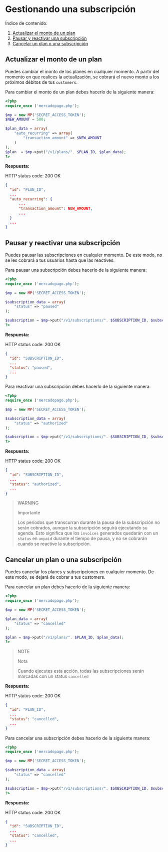 # Gestionando una subscripción

Índice de contenido:

1. [Actualizar el monto de un plan](#actualizar-el-monto-de-un-plan)
2. [Pausar y reactivar una subscripción](#pausar-y-reactivar-una-subscripcion)
3. [Cancelar un plan o una subscripción](#cancelar-un-plan-o-una-subscripcion)


## Actualizar el monto de un plan

Puedes cambiar el monto de los planes en cualquier momento. A partir del momento en que realices la actualización, se cobrará el nuevo monto a los próximos débitos de tus `customers`.

Para cambiar el monto de un plan debes hacerlo de la siguiente manera:

```php
<?php
require_once ('mercadopago.php');

$mp = new MP('SECRET_ACCESS_TOKEN');
$NEW_AMOUNT = 500;

$plan_data = array(
    "auto_recurring" => array(
    	"transaction_amount" => $NEW_AMOUNT
    )
);
$plan  = $mp->put("/v1/plans/". $PLAN_ID, $plan_data);
?>
```

**Respuesta:**

HTTP status code: 200 OK

```json
{
  "id": "PLAN_ID",
  ...
  "auto_recurring": {
      ...
      "transaction_amount": NEW_AMOUNT,
      ...
  }
  ...
}
```


## Pausar y reactivar una subscripción

Puedes pausar las subscripciones en cualquier momento. De este modo, no se les cobrará a tus usuarios hasta que las reactives.

Para pausar una subscripción debes hacerlo de la siguiente manera:

```php
<?php
require_once ('mercadopago.php');

$mp = new MP('SECRET_ACCESS_TOKEN');

$subscription_data = array(
    "status" => "paused"
);

$subscription = $mp->put("/v1/subscriptions/". $SUBSCRIPTION_ID, $subscription_data);
?>
```

**Respuesta:**

HTTP status code: 200 OK

```json
{
  "id": "SUBSCRIPTION_ID",
  ...
  "status": "paused",
  ...
}
```

Para reactivar una subscripción debes hacerlo de la siguiente manera:

```php
<?php
require_once ('mercadopago.php');

$mp = new MP('SECRET_ACCESS_TOKEN');

$subscription_data = array(
    "status" => "authorized"
);

$subscription = $mp->put("/v1/subscriptions/". $SUBSCRIPTION_ID, $subscription_data);
?>
```

**Respuesta:**

HTTP status code: 200 OK

```json
{
  "id": "SUBSCRIPTION_ID",
  ...
  "status": "authorized",
  ...
}
```

> WARNING
>
> Importante
>
> Los períodos que transcurran durante la pausa de la subscripción no serán cobrados, aunque la subscripción seguirá ejecutando su agenda. Esto significa que los `invoices` generados quedarán con un `status` en `unpaid` durante el tiempo de pausa, y no se cobrarán cuando se reactive la subscripción.

## Cancelar un plan o una subscripción

Puedes cancelar los planes y subscripciones en cualquier momento. De este modo, se dejará de cobrar a tus customers.

Para cancelar un plan debes hacerlo de la siguiente manera:

```php
<?php
require_once ('mercadopago.php');

$mp = new MP('SECRET_ACCESS_TOKEN');

$plan_data = array(
    "status" => "cancelled"
);

$plan = $mp->put("/v1/plans/". $PLAN_ID, $plan_data);
?>
```
> NOTE
>
> Nota
>
> Cuando ejecutes esta acción, todas las subscripciones serán marcadas con un status `cancelled`

**Respuesta:** 

HTTP status code: 200 OK

```json
{
  "id": "PLAN_ID",
  ...
  "status": "cancelled",
  ...
}
```

Para cancelar una subscripción debes hacerlo de la siguiente manera:

```php
<?php
require_once ('mercadopago.php');

$mp = new MP('SECRET_ACCESS_TOKEN');

$subscription_data = array(
    "status" => "cancelled"
);

$subscription = $mp->put("/v1/subscriptions/". $SUBSCRIPTION_ID, $subscription_data);
?>
```

**Respuesta:**

HTTP status code: 200 OK

```json
{
  "id": "SUBSCRIPTION_ID",
  ...
  "status": "cancelled",
  ...
}
```
